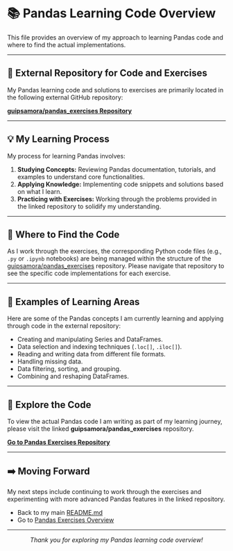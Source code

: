 # 📚 Pandas Learning Code Overview

This file provides an overview of my approach to learning Pandas code and where to find the actual implementations.

---

## 🔗 External Repository for Code and Exercises

My Pandas learning code and solutions to exercises are primarily located in the following external GitHub repository:

[**guipsamora/pandas_exercises Repository**](https://github.com/guipsamora/pandas_exercises/tree/master)

---

## 💡 My Learning Process

My process for learning Pandas involves:

1.  **Studying Concepts:** Reviewing Pandas documentation, tutorials, and examples to understand core functionalities.
2.  **Applying Knowledge:** Implementing code snippets and solutions based on what I learn.
3.  **Practicing with Exercises:** Working through the problems provided in the linked repository to solidify my understanding.

---

## 📂 Where to Find the Code

As I work through the exercises, the corresponding Python code files (e.g., `.py` or `.ipynb` notebooks) are being managed within the structure of the [guipsamora/pandas_exercises](https://github.com/guipsamora/pandas_exercises/tree/master) repository. Please navigate that repository to see the specific code implementations for each exercise.

---

## 🚀 Examples of Learning Areas

Here are some of the Pandas concepts I am currently learning and applying through code in the external repository:

* Creating and manipulating Series and DataFrames.
* Data selection and indexing techniques (`.loc[]`, `.iloc[]`).
* Reading and writing data from different file formats.
* Handling missing data.
* Data filtering, sorting, and grouping.
* Combining and reshaping DataFrames.

---

## 🔗 Explore the Code

To view the actual Pandas code I am writing as part of my learning journey, please visit the linked **guipsamora/pandas_exercises** repository.

[**Go to Pandas Exercises Repository**](https://github.com/guipsamora/pandas_exercises/tree/master)

---

## ➡️ Moving Forward

My next steps include continuing to work through the exercises and experimenting with more advanced Pandas features in the linked repository.

* Back to my main [README.md](../README.md)
* Go to [Pandas Exercises Overview](./exercises.md)

---

<p align="center">
    <em>Thank you for exploring my Pandas learning code overview!</em>
</p>
